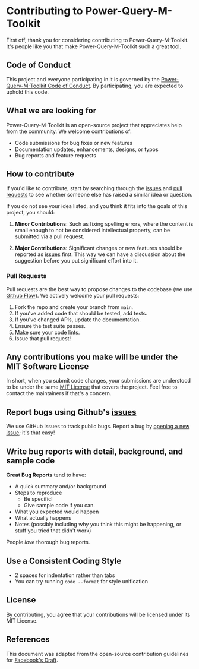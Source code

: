 # Contributing to Power-Query-M-Toolkit

First off, thank you for considering contributing to Power-Query-M-Toolkit. It's people like you that make Power-Query-M-Toolkit such a great tool.

## Code of Conduct

This project and everyone participating in it is governed by the [Power-Query-M-Toolkit Code of Conduct](CODE_OF_CONDUCT.md). By participating, you are expected to uphold this code.

## What we are looking for

Power-Query-M-Toolkit is an open-source project that appreciates help from the community. We welcome contributions of:

- Code submissions for bug fixes or new features
- Documentation updates, enhancements, designs, or typos
- Bug reports and feature requests

## How to contribute

If you'd like to contribute, start by searching through the [issues](https://github.com/remi-riche/Power-Query-M-Toolkit/issues) and [pull requests](https://github.com/remi-riche/Power-Query-M-Toolkit/pulls) to see whether someone else has raised a similar idea or question.

If you do not see your idea listed, and you think it fits into the goals of this project, you should:

1. **Minor Contributions**: Such as fixing spelling errors, where the content is small enough to not be considered intellectual property, can be submitted via a pull request.
   
2. **Major Contributions**: Significant changes or new features should be reported as [issues](https://github.com/remi-riche/Power-Query-M-Toolkit/issues) first. This way we can have a discussion about the suggestion before you put significant effort into it.

### Pull Requests

Pull requests are the best way to propose changes to the codebase (we use [Github Flow](https://guides.github.com/introduction/flow/index.html)). We actively welcome your pull requests:

1. Fork the repo and create your branch from `main`.
2. If you've added code that should be tested, add tests.
3. If you've changed APIs, update the documentation.
4. Ensure the test suite passes.
5. Make sure your code lints.
6. Issue that pull request!

## Any contributions you make will be under the MIT Software License

In short, when you submit code changes, your submissions are understood to be under the same [MIT License](LICENSE) that covers the project. Feel free to contact the maintainers if that's a concern.

## Report bugs using Github's [issues](https://github.com/remi-riche/Power-Query-M-Toolkit/issues)

We use GitHub issues to track public bugs. Report a bug by [opening a new issue](https://github.com/remi-riche/Power-Query-M-Toolkit/issues/new); it's that easy!

## Write bug reports with detail, background, and sample code

**Great Bug Reports** tend to have:

- A quick summary and/or background
- Steps to reproduce
  - Be specific!
  - Give sample code if you can.
- What you expected would happen
- What actually happens
- Notes (possibly including why you think this might be happening, or stuff you tried that didn't work)

People *love* thorough bug reports.

## Use a Consistent Coding Style

* 2 spaces for indentation rather than tabs
* You can try running `code --format` for style unification

## License

By contributing, you agree that your contributions will be licensed under its MIT License.

## References

This document was adapted from the open-source contribution guidelines for [Facebook's Draft](https://github.com/facebook/draft-js/blob/master/CONTRIBUTING.md).
